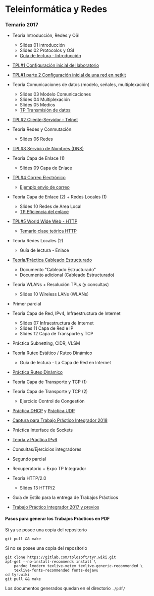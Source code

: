 Teleinformática y Redes
=======================

### Temario 2017

- Teoría Introducción, Redes y OSI
    - Slides 01 Introducción
    - Slides 02 Protocolos y OSI
    - [Guía de lectura - Introducción](./gl-introduccion)
- [TPL#1 Configuración inicial del laboratorio](./tpl1-configuracion)
- [TPL#1 parte 2 Configuración inicial de una red en netkit](./tpl1-parte2)
- Teoría Comunicaciones de datos (modelo, señales, multiplexación)
    - Slides 03 Modelo Comunicaciones
    - Slides 04 Multiplexación
    - Slides 05 Medios
    - [TP Transmisión de datos](./tp-transmision-datos)
- [TPL#2 Cliente-Servidor - Telnet](./tpl2-telnet)
- Teoría Redes y Conmutación
    - Slides 06 Redes
- [TPL#3 Servicio de Nombres (DNS)](./tpl3-dns)
- Teoría Capa de Enlace (1)
    - Slides 09 Capa de Enlace
- [TPL#4 Correo Electrónico](./tpl4-correo-electronico)
  - [Ejemplo envio de correo](./ejemplo-envio-correo)
- Teoría Capa de Enlace (2) + Redes Locales (1)
    - Slides 10 Redes de Area Local
    - [TP Eficiencia del enlace](./tp-control-enlace)
- [TPL#5 World Wide Web - HTTP](./tpl5-http)
    - [Temario clase teórica HTTP](./temario-clase-http)
- Teoría Redes Locales (2)
    - Guía de lectura - Enlace
- [Teoría/Práctica Cableado Estructurado](./cableado-estructurado)
    - Documento "Cableado Estructurado"
    - Documento adicional (Cableado Estructurado)
- Teoría WLANs + Resolución TPLs (y consultas)
    - Slides 10 Wireless LANs (WLANs)
- Primer parcial
- Teoría Capa de Red, IPv4, Infraestructura de Internet
    - Slides 07 Infraestructura de Internet
    - Slides 11 Capa de Red e IP
    - Slides 12 Capa de Transporte y TCP
- Práctica Subnetting, CIDR, VLSM
- Teoría Ruteo Estático / Ruteo Dinámico
    - Guía de lectura - La Capa de Red en Internet
- [Práctica Ruteo Dinámico](./tplX-ruteo)
- Teoría Capa de Transporte y TCP (1)
- Teoría Capa de Transporte y TCP (2)
    - Ejercicio Control de Congestión
- [Práctica DHCP](tplX-dhcp) y [Práctica UDP](tplX-udp)
- [Captura para Trabajo Práctico Integrador 2018](./receta-tp-integrador)
- Práctica Interface de Sockets
- [Teoría y Práctica IPv6](./tplX-ipv6)
- Consultas/Ejercicios integradores
- Segundo parcial
- Recuperatorio + Expo TP Integrador
- Teoría HTTP/2.0
    - Slides 13 HTTP/2
- Guía de Estilo para la entrega de Trabajos Prácticos

- [Trabajo Práctico Integrador 2017 y previos](./receta-tp-integrador-2017)

#### Pasos para generar los Trabajos Prácticos en PDF

Si ya se posee una copia del repositorio

    git pull && make

Si no se posee una copia del repositorio

    git clone https://gitlab.com/tolosoft/tyr.wiki.git
    apt-get --no-install-recommends install \
        pandoc lmodern texlive-xetex texlive-generic-recommended \
        texlive-fonts-recommended fonts-dejavu
    cd tyr.wiki
    git pull && make

Los documentos generados quedan en el directorio `./pdf/`
